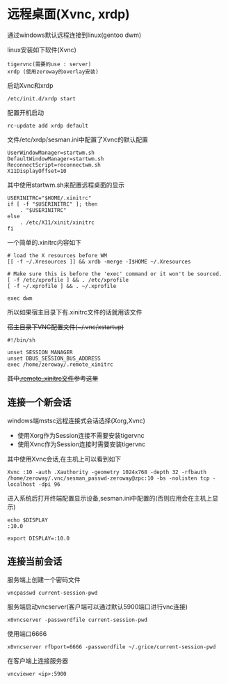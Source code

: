 # 远程桌面(Xvnc, xrdp)

通过windows默认远程连接到linux(gentoo dwm)

linux安装如下软件(Xvnc)

	tigervnc(需要的use : server)
	xrdp (使用zeroway的overlay安装)

启动Xvnc和xrdp

	/etc/init.d/xrdp start

配置开机启动

	rc-update add xrdp default

文件/etc/xrdp/sesman.ini中配置了Xvnc的默认配置

	UserWindowManager=startwm.sh
	DefaultWindowManager=startwm.sh
	ReconnectScript=reconnectwm.sh
	X11DisplayOffset=10

其中使用startwm.sh来配置远程桌面的显示

	USERINITRC="$HOME/.xinitrc"
	if [ -f "$USERINITRC" ]; then
		. "$USERINITRC"
	else
		. /etc/X11/xinit/xinitrc
	fi

一个简单的.xinitrc内容如下

	# load the X resources before WM
	[[ -f ~/.Xresources ]] && xrdb -merge -I$HOME ~/.Xresources

	# Make sure this is before the 'exec' command or it won't be sourced.
	[ -f /etc/xprofile ] && . /etc/xprofile
	[ -f ~/.xprofile ] && . ~/.xprofile

	exec dwm

所以如果宿主目录下有.xinitrc文件的话就用该文件

~~宿主目录下VNC配置文件(~/.vnc/xstartup)~~

	#!/bin/sh

	unset SESSION_MANAGER
	unset DBUS_SESSION_BUS_ADDRESS
	exec /home/zeroway/.remote_xinitrc

~~其中[.remote_xinitrc文件](./remote_xinitrc)参考这里~~

## 连接一个新会话

windows端mstsc远程连接式会话选择(Xorg,Xvnc)

- 使用Xorg作为Session连接不需要安装tigervnc
- 使用Xvnc作为Session连接时需要安装tigervnc

其中使用Xvnc会话,在主机上可以看到如下

	Xvnc :10 -auth .Xauthority -geometry 1024x768 -depth 32 -rfbauth /home/zeroway/.vnc/sesman_passwd-zeroway@zpc:10 -bs -nolisten tcp -localhost -dpi 96

进入系统后打开终端配置显示设备,sesman.ini中配置的(否则应用会在主机上显示)

	echo $DISPLAY
	:10.0

	export DISPLAY=:10.0

## 连接当前会话

服务端上创建一个密码文件

	vncpasswd current-session-pwd

服务端启动vncserver(客户端可以通过默认5900端口进行vnc连接)

	x0vncserver -passwordfile current-session-pwd

使用端口6666

	x0vncserver rfbport=6666 -passwordfile ~/.grice/current-session-pwd

在客户端上连接服务器

	vncviewer <ip>:5900
